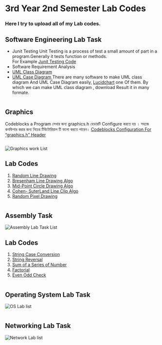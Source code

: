 # 3rd Year 2nd Semester Lab Codes
### Here I try to upload all of my Lab codes. 
## Software Engineering Lab Task

- Junit Testing
Unit Testing is a process of test a small amount of part in a program.Generally it tests function or methods.  
For Example [Junit Testing Code](https://github.com/SohanCSERU/3Y2S/tree/master/Software%20Engg/JunitTesting)
- Software Requirement Analysis
- [UML Class Diagram ](https://github.com/SohanCSERU/3Y2S/blob/master/Software.md)  
- [UML Case Diagram ](https://www.youtube.com/watch?v=zid-MVo7M-E&list=PLUoebdZqEHTxNC7hWPPwLsBmWI0KEhZOd&index=2)
There are many software to make UML class diagram And UML Case Diagram easily, [Lucidchart](https://www.lucidchart.com/) one Of them. By which we can make UML class diagram , download Result it in many formate.  
```
```

## Graphics 
Codeblocks a Program লেখার জন্য graphics.h হেডারটি Configure করতে হয় । সহজে কনফিগার করার জন্য নিচের টিউটোরিয়াল টি ফলো করতে পারেন।
[Codeblocks Configuration For “graphics.h” Header](https://medium.com/@mdsohanurrahman63/codeblocks-configure-for-graphics-h-header-ed0aa2aac1c0)
```
```
![Graphics work List](https://github.com/SohanCSERU/3Y2S/blob/master/Images/Graphics.PNG)
## Lab Codes
1. [Random Line Drawing](https://github.com/SohanCSERU/3Y2S/blob/master/Graphics/RandomLine.cpp)
2. [Bresenham Line Drawing Algo](https://github.com/SohanCSERU/3Y2S/blob/master/Graphics/BresenhamLineDrawing.cpp)
3. [Mid-Point Circle Drawing Algo](https://github.com/SohanCSERU/3Y2S/blob/master/Graphics/MidPointCircle.cpp)
4. [Cohen- SuterLand Line Clip Algo](https://github.com/SohanCSERU/3Y2S/blob/master/Graphics/CohenSutterlandLineClip.cpp) 
5. [Random Pixel Drawing](https://github.com/SohanCSERU/3Y2S/blob/master/Graphics/RandomPixelDraw.cpp)

```
```
## Assembly Task
![Assembly Lab Task List](https://github.com/SohanCSERU/3Y2S/blob/master/Images/Capture.PNG)
## Lab Codes
1. [String Case Conversion](https://github.com/SohanCSERU/3Y2S/blob/master/Assembly_Lab/Final%20LAB%20EXAM%20Code%20For%208086/StringCaseConversion.asm)
2. [String Reversal](https://github.com/SohanCSERU/3Y2S/blob/master/Assembly_Lab/Final%20LAB%20EXAM%20Code%20For%208086/StringReversal.asm)
3. [Sum of a Series of Number](https://github.com/SohanCSERU/3Y2S/blob/master/Assembly_Lab/Final%20LAB%20EXAM%20Code%20For%208086/SumOfNum.asm)
4. [Factorial](https://github.com/SohanCSERU/3Y2S/blob/master/Assembly_Lab/Final%20LAB%20EXAM%20Code%20For%208086/Factorial.asm)
5. [Even Odd Check](https://github.com/SohanCSERU/3Y2S/blob/master/Assembly_Lab/Final%20LAB%20EXAM%20Code%20For%208086/EvenODDCheck.asm)
```
```
## Operating System Lab Task
![OS Lab list](https://github.com/SohanCSERU/3Y2S/blob/master/Images/OS.PNG)
```
```
## Networking Lab Task
![Network Lab list](https://github.com/SohanCSERU/3Y2S/blob/master/Images/ComputerNetworks.PNG)

